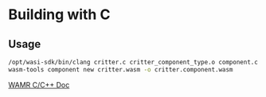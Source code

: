 # Building with C

## Usage

```bash
/opt/wasi-sdk/bin/clang critter.c critter_component_type.o component.c -o critter.wasm -mexec-model=reactor
wasm-tools component new critter.wasm -o critter.component.wasm
```

[WAMR C/C++ Doc](https://github.com/bytecodealliance/wasm-micro-runtime/blob/main/doc/build_wasm_app.md)
